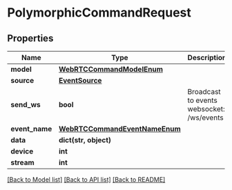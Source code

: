 # PolymorphicCommandRequest


## Properties
Name | Type | Description | Notes
------------ | ------------- | ------------- | -------------
**model** | [**WebRTCCommandModelEnum**](WebRTCCommandModelEnum.md) |  | 
**source** | [**EventSource**](EventSource.md) |  | 
**send_ws** | **bool** | Broadcast to events websocket: /ws/events | [optional] 
**event_name** | [**WebRTCCommandEventNameEnum**](WebRTCCommandEventNameEnum.md) |  | 
**data** | **dict(str, object)** |  | [optional] 
**device** | **int** |  | 
**stream** | **int** |  | 

[[Back to Model list]](../README.md#documentation-for-models) [[Back to API list]](../README.md#documentation-for-api-endpoints) [[Back to README]](../README.md)


